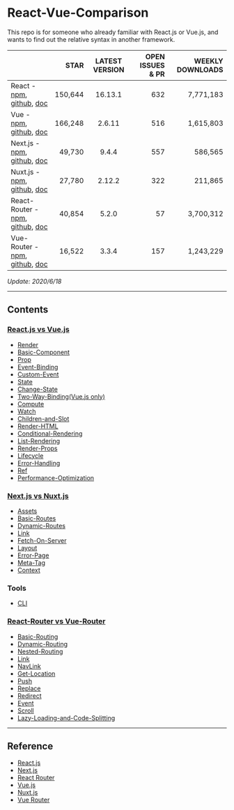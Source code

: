 # React-Vue-Comparison


This repo is for someone who already familiar with React.js or Vue.js, and wants to find out the relative syntax in another framework.

 |  | STAR | LATEST VERSION | OPEN ISSUES & PR | WEEKLY DOWNLOADS | 
 | :--- | ---: | :---: | ---: | ---: | 
 | React - [npm](https://www.npmjs.com/package/react), [github](https://github.com/facebook/react), [doc](https://reactjs.org/docs/getting-started.html) | 150,644 | 16.13.1 | 632 | 7,771,183
Vue - [npm](https://www.npmjs.com/package/vue), [github](https://github.com/vuejs/vue), [doc](https://vuejs.org/v2/guide/l) | 166,248 | 2.6.11 | 516 | 1,615,803
Next.js - [npm](https://www.npmjs.com/package/next), [github](https://github.com/vercel/next.js), [doc](https://nextjs.org/docs/getting-started) | 49,730 | 9.4.4 | 557 | 586,565
Nuxt.js - [npm](https://www.npmjs.com/package/nuxt), [github](https://github.com/nuxt/nuxt.js), [doc](https://nuxtjs.org/guide) | 27,780 | 2.12.2 | 322 | 211,865
React-Router - [npm](https://www.npmjs.com/package/react-router), [github](https://github.com/ReactTraining/react-router), [doc](https://reacttraining.com/react-router/web/guides/quick-start) | 40,854 | 5.2.0 | 57 | 3,700,312
Vue-Router - [npm](https://www.npmjs.com/package/vue-router), [github](https://github.com/vuejs/vue-router), [doc](https://router.vuejs.org/guide) | 16,522 | 3.3.4 | 157 | 1,243,229 | 


_Update: 2020/6/18_


---

## Contents

### [React.js vs Vue.js](/CORE.md)


 - [Render](/CORE.md#render)
 - [Basic-Component](/CORE.md#basic-component)
 - [Prop](/CORE.md#prop)
 - [Event-Binding](/CORE.md#event-binding)
 - [Custom-Event](/CORE.md#custom-event)
 - [State](/CORE.md#state)
 - [Change-State](/CORE.md#change-state)
 - [Two-Way-Binding(Vue.js only)](/CORE.md#two-way-binding)
 - [Compute](/CORE.md#compute)
 - [Watch](/CORE.md#watch)
 - [Children-and-Slot](/CORE.md#children-and-slot)
 - [Render-HTML](/CORE.md#render-html)
 - [Conditional-Rendering](/CORE.md#conditional-rendering)
 - [List-Rendering](/CORE.md#list-rendering)
 - [Render-Props](/CORE.md#render-props)
 - [Lifecycle](/CORE.md#lifecycle)
 - [Error-Handling](/CORE.md#error-handling)
 - [Ref](/CORE.md#ref)
 - [Performance-Optimization](/CORE.md#performance-optimization)

### [Next.js vs Nuxt.js](/SSR.md)


 - [Assets](/SSR.md#assets)
 - [Basic-Routes](/SSR.md#basic-routes)
 - [Dynamic-Routes](/SSR.md#dynamic-routes)
 - [Link](/SSR.md#link)
 - [Fetch-On-Server](/SSR.md#fetch-on-server)
 - [Layout](/SSR.md#layout)
 - [Error-Page](/SSR.md#error-page)
 - [Meta-Tag](/SSR.md#meta-tag)
 - [Context](/SSR.md#context)

### Tools


 - [CLI](/CLI.md)

### [React-Router vs Vue-Router](/ROUTER.md)


 - [Basic-Routing](/ROUTER.md#Basic-Routing)
 - [Dynamic-Routing](/ROUTER.md#Dynamic-Routing)
 - [Nested-Routing](/ROUTER.md#Nested-Routing)
 - [Link](/ROUTER.md#Link)
 - [NavLink](/ROUTER.md#NavLink)
 - [Get-Location](/ROUTER.md#Get-Location)
 - [Push](/ROUTER.md#Push)
 - [Replace](/ROUTER.md#Replace)
 - [Redirect](/ROUTER.md#Redirect)
 - [Event](/ROUTER.md#Event)
 - [Scroll](/ROUTER.md#Scroll)
 - [Lazy-Loading-and-Code-Splitting](/ROUTER.md#Lazy-Loading-and-Code-Splitting)


---

## Reference


 - [React.js](https://reactjs.org/docs/getting-started.html)
 - [Next.js](https://nextjs.org/docs/getting-started)
 - [React Router](https://reacttraining.com/react-router/web/guides/quick-start)
 - [Vue.js](https://vuejs.org/v2/guide/#Getting-Started)
 - [Nuxt.js](https://nuxtjs.org/guide/installation)
 - [Vue Router](https://router.vuejs.org/guide/)
